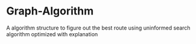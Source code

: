 # Graph-Algorithm
A algorithm structure to figure out the best route using uninformed search algorithm optimized with explanation
